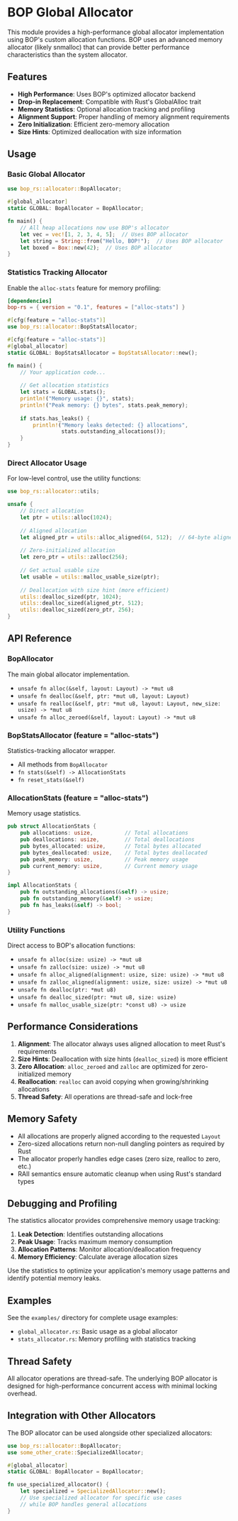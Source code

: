 # BOP Global Allocator

This module provides a high-performance global allocator implementation using BOP's custom allocation functions. BOP uses an advanced memory allocator (likely snmalloc) that can provide better performance characteristics than the system allocator.

## Features

- **High Performance**: Uses BOP's optimized allocator backend
- **Drop-in Replacement**: Compatible with Rust's GlobalAlloc trait
- **Memory Statistics**: Optional allocation tracking and profiling
- **Alignment Support**: Proper handling of memory alignment requirements
- **Zero Initialization**: Efficient zero-memory allocation
- **Size Hints**: Optimized deallocation with size information

## Usage

### Basic Global Allocator

```rust
use bop_rs::allocator::BopAllocator;

#[global_allocator]
static GLOBAL: BopAllocator = BopAllocator;

fn main() {
    // All heap allocations now use BOP's allocator
    let vec = vec![1, 2, 3, 4, 5];  // Uses BOP allocator
    let string = String::from("Hello, BOP!");  // Uses BOP allocator
    let boxed = Box::new(42);  // Uses BOP allocator
}
```

### Statistics Tracking Allocator

Enable the `alloc-stats` feature for memory profiling:

```toml
[dependencies]
bop-rs = { version = "0.1", features = ["alloc-stats"] }
```

```rust
#[cfg(feature = "alloc-stats")]
use bop_rs::allocator::BopStatsAllocator;

#[cfg(feature = "alloc-stats")]
#[global_allocator]
static GLOBAL: BopStatsAllocator = BopStatsAllocator::new();

fn main() {
    // Your application code...
    
    // Get allocation statistics
    let stats = GLOBAL.stats();
    println!("Memory usage: {}", stats);
    println!("Peak memory: {} bytes", stats.peak_memory);
    
    if stats.has_leaks() {
        println!("Memory leaks detected: {} allocations", 
                 stats.outstanding_allocations());
    }
}
```

### Direct Allocator Usage

For low-level control, use the utility functions:

```rust
use bop_rs::allocator::utils;

unsafe {
    // Direct allocation
    let ptr = utils::alloc(1024);
    
    // Aligned allocation  
    let aligned_ptr = utils::alloc_aligned(64, 512);  // 64-byte aligned
    
    // Zero-initialized allocation
    let zero_ptr = utils::zalloc(256);
    
    // Get actual usable size
    let usable = utils::malloc_usable_size(ptr);
    
    // Deallocation with size hint (more efficient)
    utils::dealloc_sized(ptr, 1024);
    utils::dealloc_sized(aligned_ptr, 512);  
    utils::dealloc_sized(zero_ptr, 256);
}
```

## API Reference

### BopAllocator

The main global allocator implementation.

- `unsafe fn alloc(&self, layout: Layout) -> *mut u8`
- `unsafe fn dealloc(&self, ptr: *mut u8, layout: Layout)`
- `unsafe fn realloc(&self, ptr: *mut u8, layout: Layout, new_size: usize) -> *mut u8`
- `unsafe fn alloc_zeroed(&self, layout: Layout) -> *mut u8`

### BopStatsAllocator (feature = "alloc-stats")

Statistics-tracking allocator wrapper.

- All methods from `BopAllocator`
- `fn stats(&self) -> AllocationStats`
- `fn reset_stats(&self)`

### AllocationStats (feature = "alloc-stats")

Memory usage statistics.

```rust
pub struct AllocationStats {
    pub allocations: usize,          // Total allocations
    pub deallocations: usize,        // Total deallocations  
    pub bytes_allocated: usize,      // Total bytes allocated
    pub bytes_deallocated: usize,    // Total bytes deallocated
    pub peak_memory: usize,          // Peak memory usage
    pub current_memory: usize,       // Current memory usage
}

impl AllocationStats {
    pub fn outstanding_allocations(&self) -> usize;
    pub fn outstanding_memory(&self) -> usize;
    pub fn has_leaks(&self) -> bool;
}
```

### Utility Functions

Direct access to BOP's allocation functions:

- `unsafe fn alloc(size: usize) -> *mut u8`
- `unsafe fn zalloc(size: usize) -> *mut u8`  
- `unsafe fn alloc_aligned(alignment: usize, size: usize) -> *mut u8`
- `unsafe fn zalloc_aligned(alignment: usize, size: usize) -> *mut u8`
- `unsafe fn dealloc(ptr: *mut u8)`
- `unsafe fn dealloc_sized(ptr: *mut u8, size: usize)`
- `unsafe fn malloc_usable_size(ptr: *const u8) -> usize`

## Performance Considerations

1. **Alignment**: The allocator always uses aligned allocation to meet Rust's requirements
2. **Size Hints**: Deallocation with size hints (`dealloc_sized`) is more efficient
3. **Zero Allocation**: `alloc_zeroed` and `zalloc` are optimized for zero-initialized memory
4. **Reallocation**: `realloc` can avoid copying when growing/shrinking allocations
5. **Thread Safety**: All operations are thread-safe and lock-free

## Memory Safety

- All allocations are properly aligned according to the requested `Layout`
- Zero-sized allocations return non-null dangling pointers as required by Rust
- The allocator properly handles edge cases (zero size, realloc to zero, etc.)
- RAII semantics ensure automatic cleanup when using Rust's standard types

## Debugging and Profiling

The statistics allocator provides comprehensive memory usage tracking:

1. **Leak Detection**: Identifies outstanding allocations
2. **Peak Usage**: Tracks maximum memory consumption
3. **Allocation Patterns**: Monitor allocation/deallocation frequency
4. **Memory Efficiency**: Calculate average allocation sizes

Use the statistics to optimize your application's memory usage patterns and identify potential memory leaks.

## Examples

See the `examples/` directory for complete usage examples:

- `global_allocator.rs`: Basic usage as a global allocator
- `stats_allocator.rs`: Memory profiling with statistics tracking

## Thread Safety

All allocator operations are thread-safe. The underlying BOP allocator is designed for high-performance concurrent access with minimal locking overhead.

## Integration with Other Allocators  

The BOP allocator can be used alongside other specialized allocators:

```rust
use bop_rs::allocator::BopAllocator;
use some_other_crate::SpecializedAllocator;

#[global_allocator] 
static GLOBAL: BopAllocator = BopAllocator;

fn use_specialized_allocator() {
    let specialized = SpecializedAllocator::new();
    // Use specialized allocator for specific use cases
    // while BOP handles general allocations
}
```